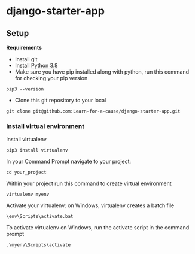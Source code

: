 # django-starter-app

## Setup

**Requirements**
  * Install git
  * Install [Python 3.8](https://www.python.org/downloads/windows/)  
  * Make sure you have pip installed along with python, run this command for checking your pip version
  ```
  pip3 --version
  ```
  * Clone this git repository to your local
  ```
  git clone git@github.com:Learn-for-a-cause/django-starter-app.git
  ```
### Install virtual environment
Install virtualenv
  
```
pip3 install virtualenv
```
In your Command Prompt navigate to your project:
```
cd your_project
```
Within your project run this command to create virtual environment
```
virtualenv myenv
```
Activate your virtualenv: on Windows, virtualenv creates a batch file
```
\env\Scripts\activate.bat
```
To activate virtualenv on Windows, run the activate script in the command prompt
```
.\myenv\Scripts\activate
```
   
